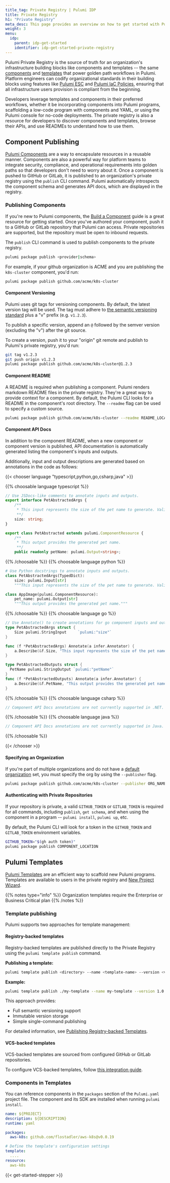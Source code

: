 ```yaml
---
title_tag: Private Registry | Pulumi IDP
title: Private Registry
h1: "Private Registry"
meta_desc: This page provides an overview on how to get started with Pulumi IDP Private Registry.
weight: 3
menu:
  idp:
    parent: idp-get-started
    identifier: idp-get-started-private-registry
---
```


Pulumi Private Registry is the source of truth for an organization's infrastructure building blocks like components and templates -- the same [components](/docs/iac/concepts/resources/components/) and [templates](/docs/pulumi-cloud/developer-portals/templates/) that power golden path workflows in Pulumi. Platform engineers can codify organizational standards in their building blocks using features like [Pulumi ESC](/docs/esc/) and [Pulumi IaC Policies](/docs/insights/get-started/add-policies/), ensuring that all infrastructure users provision is compliant from the beginning.

Developers leverage templates and components in their preferred workflows, whether it be incorporating components into Pulumi programs, scaffolding a low-code program with components and YAML, or using the Pulumi console for no-code deployments. The private registry is also a resource for developers to discover components and templates, browse their APIs, and use READMEs to understand how to use them.

## Component Publishing

[Pulumi Components](/docs/iac/concepts/resources/components/) are a way to encapsulate resources in a reusable manner. Components are also a powerful way for platform teams to integrate security, compliance, and operational requirements into golden paths so that developers don't need to worry about it. Once a component is pushed to GitHub or GitLab, it is published to an organization's private registry using the `publish` CLI command. Pulumi automatically introspects the component schema and generates API docs, which are displayed in the registry.

### Publishing Components

If you're new to Pulumi components, the [Build a Component](/docs/iac/using-pulumi/extending-pulumi/build-a-component/) guide is a great resource for getting started. Once you've authored your component, push it to a GitHub or GitLab repository that Pulumi can access. Private repositories are supported, but the repository must be open to inbound requests.

The `publish` CLI command is used to publish components to the private registry.

```bash
pulumi package publish <provider|schema>
```

For example, if your github organization is ACME and you are publishing the `k8s-cluster` component, you'd run:

```bash
pulumi package publish github.com/acme/k8s-cluster
```

#### Component Versioning

Pulumi uses git tags for versioning components. By default, the latest version tag will be used. The tag must adhere to [the semantic versioning standard](https://semver.org/) plus a "v" prefix (e.g. `v1.2.3`).

To publish a specific version, append an `@` followed by the semver version (excluding the "v") after the git source.

To create a version, push it to your "origin" git remote and publish to Pulumi's private registry, you'd run:

```bash
git tag v1.2.3
git push origin v1.2.3
pulumi package publish github.com/acme/k8s-cluster@1.2.3
```

#### Component README

A README is required when publishing a component. Pulumi renders markdown README files in the private registry. They're a great way to provide context for a component. By default, the Pulumi CLI looks for a README in the component's root directory. The `--readme` flag can be used to specify a custom source.

```bash
pulumi package publish github.com/acme/k8s-cluster --readme README_LOCATION
```

#### Component API Docs

In addition to the component README, when a new component or component version is published, API documentation is automatically generated listing the component's inputs and outputs.

Additionally, input and output descriptions are generated based on annotations in the code as follows:

{{< chooser language "typescript,python,go,csharp,java" >}}

{{% choosable language typescript %}}

```typescript
// Use JSDocs-like comments to annotate inputs and outputs.
export interface PetAbstractedArgs {
    /**
     * This input represents the size of the pet name to generate. Valid values are "small", "medium", "large", "xlarge", or a number representing the length of the pet name.
     **/
    size: string;
}

export class PetAbstracted extends pulumi.ComponentResource {
    /**
     * This output provides the generated pet name.
     **/
    public readonly petName: pulumi.Output<string>;
```

{{% /choosable %}}
{{% choosable language python %}}

```python
# Use Python docstrings to annotate inputs and outputs.
class PetAbstractedArgs(TypedDict):
    size: pulumi.Input[str]
    """This input represents the size of the pet name to generate. Valid values are "small", "medium", "large", "xlarge", or a number representing the length of the pet name."""

class AppImage(pulumi.ComponentResource):
    pet_name: pulumi.Output[str]
    """This output provides the generated pet name."""
```

{{% /choosable %}}
{{% choosable language go %}}

```go
// Use Annotate() to create annotations for go component inputs and outputs.
type PetAbstractedArgs struct {
	Size pulumi.StringInput 	`pulumi:"size"`
}

func (f *PetAbstractedArgs) Annotate(a infer.Annotator) {
	a.Describe(&f.Size, "This input represents the size of the pet name to generate. Valid values are "small", "medium", "large", "xlarge", or a number representing the length of the pet name.")
}

type PetAbstractedOutputs struct {
  PetName pulumi.StringOutput `pulumi:"petName"`
}
func (f *PetAbstractedOutputs) Annotate(a infer.Annotator) {
	a.Describe(&f.PetName, "This output provides the generated pet name.")
}

```

{{% /choosable %}}
{{% choosable language csharp %}}

```csharp
// Component API Docs annotations are not currently supported in .NET.
```

{{% /choosable %}}
{{% choosable language java %}}

```java
// Component API Docs annotations are not currently supported in Java.
```

{{% /choosable %}}

{{< /chooser >}}

#### Specifying an Organization

If you're part of multiple organizations and do not have a [default organization](/docs/iac/cli/commands/pulumi_org_set-default/) set, you must specify the org by using the `--publisher` flag.

```bash
pulumi package publish github.com/acme/k8s-cluster --publisher ORG_NAME
```

#### Authenticating with Private Repositories

 If your repository is private, a valid `GITHUB_TOKEN` or `GITLAB_TOKEN` is required for all commands, including `publish`, `get schema`, and when using the component in a program -- `pulumi install`, `pulumi up`, etc.

 By default, the Pulumi CLI will look for a token in the `GITHUB_TOKEN` and `GITLAB_TOKEN` environment variables.

```bash
GITHUB_TOKEN="$(gh auth token)"
pulumi package publish COMPONENT_LOCATION
```

## Pulumi Templates

[Pulumi Templates](/docs/pulumi-cloud/developer-portals/templates/) are an efficient way to scaffold new Pulumi programs. Templates are available to users in the private registry and [New Project Wizard](/docs/pulumi-cloud/developer-portals/new-project-wizard/).

{{% notes type="info" %}}
Organization templates require the Enterprise or Business Critical plan
{{% /notes %}}

### Template publishing

Pulumi supports two approaches for template management:

#### Registry-backed templates

Registry-backed templates are published directly to the Private Registry using the `pulumi template publish` command.

**Publishing a template:**

```bash
pulumi template publish <directory> --name <template-name> --version <version>
```

**Example:**

```bash
pulumi template publish ./my-template --name my-template --version 1.0.0
```

This approach provides:

- Full semantic versioning support
- Immutable version storage
- Simple single-command publishing

For detailed information, see [Publishing Registry-backed Templates](/docs/pulumi-cloud/developer-portals/templates/#publishing-registry-backed-templates).

#### VCS-backed templates

VCS-backed templates are sourced from configured GitHub or GitLab repositories.

To configure VCS-backed templates, follow [this integration guide](/docs/pulumi-cloud/developer-portals/templates/#configuring-vcs-backed-templates).

### Components in Templates

You can reference components in the `packages` section of the `Pulumi.yaml` project file. The component and its SDK are installed when running `pulumi install`.

```yaml
name: ${PROJECT}
description: ${DESCRIPTION}
runtime: yaml

packages:
  aws-k8s: github.com/flostadler/aws-k8s@v0.0.19

# Define the template's configuration settings
template:
  ....
resource:
  aws-k8s
```

{{< get-started-stepper >}}
